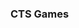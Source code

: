### CTS Games
<head>
    <title>CTS Games | To main page</title>
    <meta http-equiv="refresh" content="1;URL=./homepage.html" />
</head>
